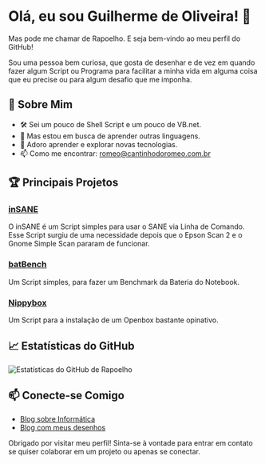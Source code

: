 # Olá, eu sou Guilherme de Oliveira! 👋

Mas pode me chamar de Rapoelho. E seja bem-vindo ao meu perfil do GitHub! 

Sou uma pessoa bem curiosa, que gosta de desenhar e de vez em quando fazer algum Script ou Programa para facilitar a minha vida em alguma coisa que eu precise ou para algum desafio que me imponha.

## 🚀 Sobre Mim
- 🛠️ Sei um pouco de Shell Script e um pouco de VB.net.
- 👀 Mas estou em busca de aprender outras linguagens.
- 🌱 Adoro aprender e explorar novas tecnologias.
- 📫 Como me encontrar: romeo@cantinhodoromeo.com.br

## 🏆 Principais Projetos

### [inSANE](https://github.com/rapoelho/inSANE)
O inSANE é um Script simples para usar o SANE via Linha de Comando. Esse Script surgiu de uma necessidade depois que o Epson Scan 2 e o Gnome Simple Scan pararam de funcionar.

### [batBench](https://github.com/rapoelho/batBench)
Um Script simples, para fazer um Benchmark da Bateria do Notebook.

### [Nippybox](https://github.com/rapoelho/nippybox)
Um Script para a instalação de um Openbox bastante opinativo.

## 📈 Estatísticas do GitHub

![Estatísticas do GitHub de Rapoelho](https://github-readme-stats.vercel.app/api?username=rapoelho&show_icons=true&theme=radical)

## 📫 Conecte-se Comigo

- [Blog sobre Informática](https://tocadorapoelho.wordpress.com)
- [Blog com meus desenhos](https://cantinhodoromeo.com.br)

Obrigado por visitar meu perfil! Sinta-se à vontade para entrar em contato se quiser colaborar em um projeto ou apenas se conectar.
<!---
rapoelho/rapoelho is a ✨ special ✨ repository because its `README.md` (this file) appears on your GitHub profile.
You can click the Preview link to take a look at your changes.
--->
